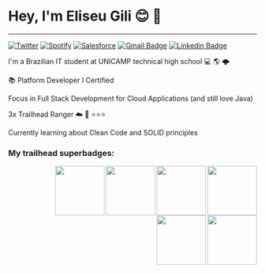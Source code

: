 # Hey, I'm Eliseu Gili :blush: :wave:

<hr />


[![Twitter](https://img.shields.io/badge/Twitter-1DA1F2?&style=for-the-badge&logo=twitter&logoColor=white
)](https://twitter.com/eu_gili)
[![Spotify](https://img.shields.io/badge/Spotify-1ED760?&style=for-the-badge&logo=spotify&logoColor=white
)](https://open.spotify.com/user/192o02esmgzfwnz4qohv01d4q)
[![Salesforce](https://img.shields.io/badge/Salesforce-00A1E0?style=for-the-badge&logo=Salesforce&logoColor=white)](https://trailblazer.me/id/eliseugili)
[![Gmail Badge](https://img.shields.io/badge/-Gmail-c14438?style=for-the-badge&logo=Gmail&logoColor=white&link=mailto:gili.eliseup@gmail.com)](mailto:gili.eliseup@gmail.com)
[![Linkedin Badge](https://img.shields.io/badge/-LinkedIn-blue?style=for-the-badge&logo=Linkedin&logoColor=white&link=https:https://www.linkedin.com/in/eliseu-pereira-gili/)](https://www.linkedin.com/in/eliseu-pereira-gili/)
<!--table>
 <tr>
 <td><a href="https://www.linkedin.com/in/eliseu-gili-a5a6b1210/" target="_blank"><img align="center" alt="linkedin"  height="48" width="62" src="https://cdn.jsdelivr.net/gh/devicons/devicon/icons/linkedin/linkedin-original.svg" target="_blank"></a> </td> 
<td><a href="jhttps://trailblazer.me/id/eliseugili" target="_blank"><img align="center" alt="trailhead" height="48" width="62" src="https://trailhead.salesforce.com/assets/trailhead-logo-5d3354441b4d8b97f21075b65e2aea266780d45943bbb36796ac25dc7cf4adc9.svg" target="_blank"></a></td>
</tr>
</table-->
 
 I'm a Brazilian IT student at UNICAMP technical high school 💻 :earth_americas:
🌩️
<p>

  
  📚 Platform Developer I Certified 
 
 Focus in Full Stack Development for Cloud Applications (and still love Java)
 
3x Trailhead Ranger :cloud: 🤠  :star::star::star:

Currently learning about Clean Code and SOLID principles
 
  
 <h3>My trailhead superbadges:</h3>
   
<img src="https://user-images.githubusercontent.com/79612701/137359958-d3e21992-47fa-440a-8e09-fe6cbc330728.png" min-width="100px" max-width="100px" width="100px" align="right">
   
   <img src="https://user-images.githubusercontent.com/79612701/137360427-ce4e4573-40ff-4047-8c10-30de73fffa35.png" min-width="100px" max-width="100px" width="100px" align="right">
   
   <img src="https://user-images.githubusercontent.com/79612701/137360430-012fbec0-91a2-449d-a437-9059d14f0c15.png" min-width="100px" max-width="100px" width="100px" align="right">
   
   <img src="https://user-images.githubusercontent.com/79612701/137360435-090db963-e667-4334-b8d2-007e56edde3d.png" min-width="100px" max-width="100px" width="100px" align="right">
   
<img src="https://user-images.githubusercontent.com/79612701/137360444-0e93247c-772c-4ddb-b8bc-f534d32db614.png" min-width="100px" max-width="100px" width="100px" align="right">
 
   <img src="https://user-images.githubusercontent.com/79612701/137360441-83180658-56c1-4d47-a074-86beaa7d5777.png" min-width="100px" max-width="100px" width="100px" align="right">   


<!--a href="https://github.com/egili/egili">
  <img align="center" src="https://github-readme-stats.vercel.app/api?username=egili&show_icons=true&line_height=27&count_private=true&title_color=ffffff&text_color=c9cacc&icon_color=2bbc8a&bg_color=1d1f21" alt="Catalin's GitHub Stats" />
</a>

<a href="https://github.com/egili/egili">
  <img align="center" src="https://github-readme-stats.vercel.app/api/top-langs/?username=egili&title_color=ffffff&text_color=c9cacc&icon_color=2bbc8a&bg_color=1d1f21" />
</a-->

   
